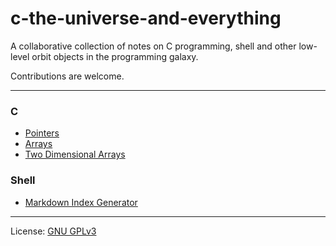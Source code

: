 # c-the-universe-and-everything

A collaborative collection of notes on C programming, shell and other low-level orbit objects in the programming galaxy.

Contributions are welcome.

---

<!-- INDEX-START -->

### C

- [Pointers](c/pointers/pointers.md)
- [Arrays](c/arrays/arrays.md)
- [Two Dimensional Arrays](c/arrays/two-dimensional-arrays/two-dimensional-arrays.md)

### Shell

- [Markdown Index Generator](shell/markdown-index-generator/markdown-index-generator.md)

<!-- INDEX-END -->

---

License: [GNU GPLv3](https://www.gnu.org/licenses/gpl-3.0.en.html)
